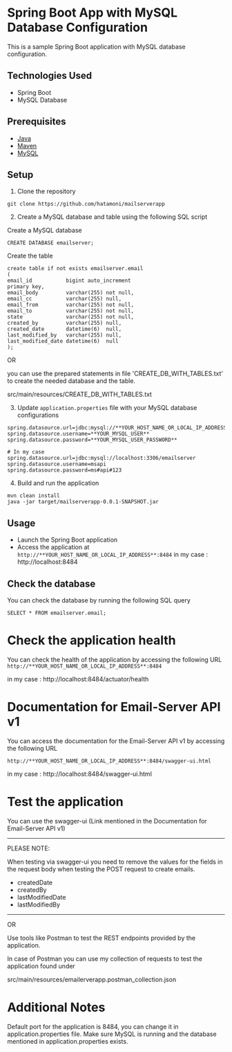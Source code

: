 # Spring Boot App with MySQL Database Configuration
This is a sample Spring Boot application with MySQL database configuration.

## Technologies Used
- Spring Boot
- MySQL Database

## Prerequisites
- [Java](https://www.oracle.com/java/technologies/javase-jdk17-downloads.html)
- [Maven](https://maven.apache.org/download.cgi)
- [MySQL](https://dev.mysql.com/downloads/mysql/)

## Setup
1. Clone the repository
```
git clone https://github.com/hatamoni/mailserverapp
```
2. Create a MySQL database and table using the following SQL script

Create a MySQL database
```
CREATE DATABASE emailserver;
```
Create the table
```
create table if not exists emailserver.email
(
email_id           bigint auto_increment
primary key,
email_body         varchar(255) not null,
email_cc           varchar(255) null,
email_from         varchar(255) not null,
email_to           varchar(255) not null,
state              varchar(255) not null,
created_by         varchar(255) null,
created_date       datetime(6)  null,
last_modified_by   varchar(255) null,
last_modified_date datetime(6)  null
);
```

OR

you can use the prepared statements in file 'CREATE_DB_WITH_TABLES.txt' to create the needed database and the table.

src/main/resources/CREATE_DB_WITH_TABLES.txt


3. Update `application.properties` file with your MySQL database configurations
```
spring.datasource.url=jdbc:mysql://**YOUR_HOST_NAME_OR_LOCAL_IP_ADDRESS**:**YOUR_PORT**/emailserver
spring.datasource.username=**YOUR_MYSQL_USER**
spring.datasource.password=**YOUR_MYSQL_USER_PASSWORD**

# In my case 
spring.datasource.url=jdbc:mysql://localhost:3306/emailserver
spring.datasource.username=msapi
spring.datasource.password=ms#api#123

```
4. Build and run the application
```
mvn clean install
java -jar target/mailserverapp-0.0.1-SNAPSHOT.jar
```

## Usage
- Launch the Spring Boot application
- Access the application at `http://**YOUR_HOST_NAME_OR_LOCAL_IP_ADDRESS**:8484` in my case : http://localhost:8484

## Check the database

You can check the database by running the following SQL query
```
SELECT * FROM emailserver.email;
```

# Check the application health
You can check the health of the application by accessing the following URL
`http://**YOUR_HOST_NAME_OR_LOCAL_IP_ADDRESS**:8484` 

in my case : http://localhost:8484/actuator/health

# Documentation for Email-Server API v1
You can access the documentation for the Email-Server API v1 by accessing the following URL

`http://**YOUR_HOST_NAME_OR_LOCAL_IP_ADDRESS**:8484/swagger-ui.html`

in my case : http://localhost:8484/swagger-ui.html



# Test the application
You can use the swagger-ui (Link mentioned in the Documentation for Email-Server API v1) 

---

PLEASE NOTE:

When testing via swagger-ui you need to remove the values for the fields in the request body when testing the POST request to create emails.

- createdDate
- createdBy
- lastModifiedDate
- lastModifiedBy

---

OR

Use tools like Postman to test the REST endpoints provided by the application.

In case of Postman you can use my collection of requests to test the application found under

src/main/resources/emailerverapp.postman_collection.json




# Additional Notes
Default port for the application is 8484, you can change it in application.properties file.
Make sure MySQL is running and the database mentioned in application.properties exists.
